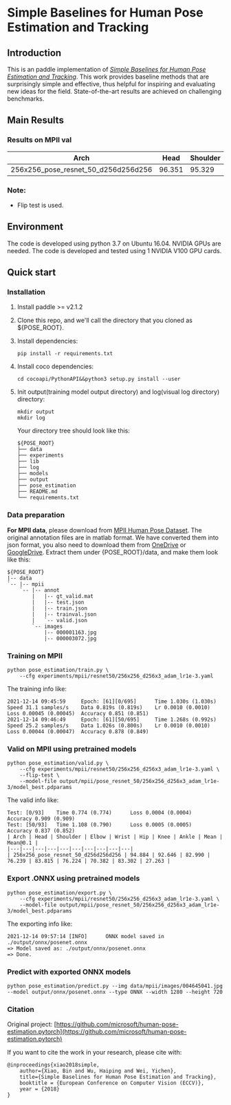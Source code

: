 # Simple Baselines for Human Pose Estimation and Tracking

## Introduction
This is an paddle implementation of [*Simple Baselines for Human Pose Estimation and Tracking*](https://arxiv.org/abs/1804.06208). 
This work provides baseline methods that are surprisingly simple and effective, thus helpful for inspiring and evaluating new ideas for the field.
State-of-the-art results are achieved on challenging benchmarks.

## Main Results
### Results on MPII val
| Arch | Head | Shoulder | Elbow | Wrist | Hip | Knee | Ankle | Mean | Mean@0.1|
|---|---|---|---|---|---|---|---|---|---|
| 256x256_pose_resnet_50_d256d256d256 | 96.351 | 95.329 | 88.989 | 83.176 | 88.420 | 83.960 | 79.594 | 88.532 | 33.911 |

### Note:
- Flip test is used.

## Environment
The code is developed using python 3.7 on Ubuntu 16.04. NVIDIA GPUs are needed. The code is developed and tested using 1 NVIDIA V100 GPU cards.

## Quick start
### Installation
1. Install paddle >= v2.1.2

1. Clone this repo, and we'll call the directory that you cloned as ${POSE_ROOT}.
2. Install dependencies:
   ```
   pip install -r requirements.txt
   ```
3. Install coco dependencies:
   ```
   cd cocoapi/PythonAPI&&python3 setup.py install --user
   ```
   
4. Init output(training model output directory) and log(visual log directory) directory:

   ```
   mkdir output 
   mkdir log
   ```

   Your directory tree should look like this:

   ```
   ${POSE_ROOT}
   ├── data
   ├── experiments
   ├── lib
   ├── log
   ├── models
   ├── output
   ├── pose_estimation
   ├── README.md
   └── requirements.txt
   ```
   
### Data preparation
**For MPII data**, please download from [MPII Human Pose Dataset](http://human-pose.mpi-inf.mpg.de/). The original annotation files are in matlab format. We have converted them into json format, you also need to download them from [OneDrive](https://1drv.ms/f/s!AhIXJn_J-blW00SqrairNetmeVu4) or [GoogleDrive](https://drive.google.com/drive/folders/1En_VqmStnsXMdldXA6qpqEyDQulnmS3a?usp=sharing).
Extract them under {POSE_ROOT}/data, and make them look like this:
```
${POSE_ROOT}
|-- data
`-- |-- mpii
    `-- |-- annot
        |   |-- gt_valid.mat
        |   |-- test.json
        |   |-- train.json
        |   |-- trainval.json
        |   `-- valid.json
        `-- images
            |-- 000001163.jpg
            |-- 000003072.jpg
```

### Training on MPII

```
python pose_estimation/train.py \
    --cfg experiments/mpii/resnet50/256x256_d256x3_adam_lr1e-3.yaml
```
The training info like:
```
2021-12-14 09:45:59     Epoch: [61][0/695]      Time 1.030s (1.030s)    Speed 31.1 samples/s    Data 0.819s (0.819s)    Lr 0.0010 (0.0010)      Loss 0.00045 (0.00045)  Accuracy 0.851 (0.851)
2021-12-14 09:46:49     Epoch: [61][50/695]     Time 1.268s (0.992s)    Speed 25.2 samples/s    Data 1.026s (0.800s)    Lr 0.0010 (0.0010)      Loss 0.00044 (0.00047)  Accuracy 0.878 (0.849)
```

### Valid on MPII using pretrained models

```
python pose_estimation/valid.py \
    --cfg experiments/mpii/resnet50/256x256_d256x3_adam_lr1e-3.yaml \
    --flip-test \
    --model-file output/mpii/pose_resnet_50/256x256_d256x3_adam_lr1e-3/model_best.pdparams
```
The valid info like:
```
Test: [0/93]    Time 0.774 (0.774)      Loss 0.0004 (0.0004)    Accuracy 0.909 (0.909)
Test: [50/93]   Time 1.108 (0.790)      Loss 0.0005 (0.0005)    Accuracy 0.837 (0.852)
| Arch | Head | Shoulder | Elbow | Wrist | Hip | Knee | Ankle | Mean | Mean@0.1 |
|---|---|---|---|---|---|---|---|---|---|
| 256x256_pose_resnet_50_d256d256d256 | 94.884 | 92.646 | 82.990 | 76.239 | 83.815 | 76.224 | 70.382 | 83.302 | 27.263 |
```
### Export .ONNX using pretrained models

```
python pose_estimation/export.py \
    --cfg experiments/mpii/resnet50/256x256_d256x3_adam_lr1e-3.yaml \
    --model-file output/mpii/pose_resnet_50/256x256_d256x3_adam_lr1e-3/model_best.pdparams
```
The exporting info like:
```
2021-12-14 09:57:14 [INFO]      ONNX model saved in ./output/onnx/posenet.onnx
=> Model saved as: ./output/onnx/posenet.onnx
=> Done.
```

### Predict with exported ONNX models
```
python pose_estimation/predict.py --img data/mpii/images/004645041.jpg --model output/onnx/posenet.onnx --type ONNX --width 1280 --height 720 
```
### Citation

Original project: [https://github.com/microsoft/human-pose-estimation.pytorch](https://github.com/microsoft/human-pose-estimation.pytorch)

If you want to cite the work in your research, please cite with:
```
@inproceedings{xiao2018simple,
    author={Xiao, Bin and Wu, Haiping and Wei, Yichen},
    title={Simple Baselines for Human Pose Estimation and Tracking},
    booktitle = {European Conference on Computer Vision (ECCV)},
    year = {2018}
}
```
